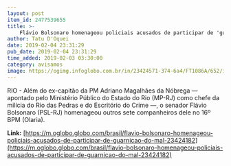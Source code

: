 ```yaml
---
layout: post
item_id: 2477539655
title: >-
    Flávio Bolsonaro homenageou policiais acusados de participar de 'guarnição do mal'
author: Tatu D'Oquei
date: 2019-02-04 23:31:29
pub_date: 2019-02-04 23:31:29
time_added: 2019-02-03 03:30:00
category: avisamos
image: https://ogimg.infoglobo.com.br/in/23424571-374-6a4/FT1086A/652/italo-ciba.jpg
---
```


RIO - Além do ex-capitão da PM Adriano Magalhães da Nóbrega — apontado pelo Ministério Público do Estado do Rio (MP-RJ) como chefe da milícia do Rio das Pedras e do Escritório do Crime —, o senador Flávio Bolsonaro (PSL-RJ) homenageou outros sete companheiros dele no 16º BPM (Olaria).

**Link:** [https://m.oglobo.globo.com/brasil/flavio-bolsonaro-homenageou-policiais-acusados-de-participar-de-guarnicao-do-mal-23424182](https://m.oglobo.globo.com/brasil/flavio-bolsonaro-homenageou-policiais-acusados-de-participar-de-guarnicao-do-mal-23424182)

